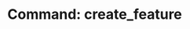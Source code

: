 # Command: create_feature <title> <prompt>
- Find last number in /features (if none, start at 001).
- Create new folder: /features/feature_00X_{title}/
- Inside that folder:
  - Write INITIAL.md with the <prompt> and use /features/templates/INITIAL_base.md as template.
  - Create empty PRP.md (header only).
  - Create RESULT.md with header "# RESULT".
  - Create ITERATIONS.md with header "# ITERATIONS".